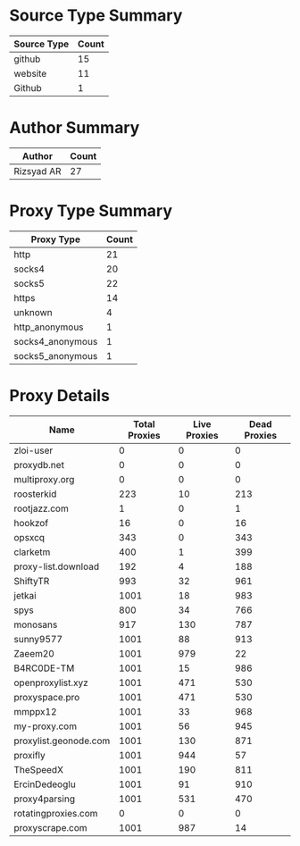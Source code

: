 # Source Type Summary

| Source Type | Count |
|-------------|-------|
| github | 15 |
| website | 11 |
| Github | 1 |


# Author Summary

| Author | Count |
|--------|-------|
| Rizsyad AR | 27 |


# Proxy Type Summary

| Proxy Type | Count |
|------------|-------|
| http | 21 |
| socks4 | 20 |
| socks5 | 22 |
| https | 14 |
| unknown | 4 |
| http_anonymous | 1 |
| socks4_anonymous | 1 |
| socks5_anonymous | 1 |


# Proxy Details

| Name | Total Proxies | Live Proxies | Dead Proxies |
|------|---------------|--------------|---------------|
| zloi-user | 0 | 0 | 0 |
| proxydb.net | 0 | 0 | 0 |
| multiproxy.org | 0 | 0 | 0 |
| roosterkid | 223 | 10 | 213 |
| rootjazz.com | 1 | 0 | 1 |
| hookzof | 16 | 0 | 16 |
| opsxcq | 343 | 0 | 343 |
| clarketm | 400 | 1 | 399 |
| proxy-list.download | 192 | 4 | 188 |
| ShiftyTR | 993 | 32 | 961 |
| jetkai | 1001 | 18 | 983 |
| spys | 800 | 34 | 766 |
| monosans | 917 | 130 | 787 |
| sunny9577 | 1001 | 88 | 913 |
| Zaeem20 | 1001 | 979 | 22 |
| B4RC0DE-TM | 1001 | 15 | 986 |
| openproxylist.xyz | 1001 | 471 | 530 |
| proxyspace.pro | 1001 | 471 | 530 |
| mmppx12 | 1001 | 33 | 968 |
| my-proxy.com | 1001 | 56 | 945 |
| proxylist.geonode.com | 1001 | 130 | 871 |
| proxifly | 1001 | 944 | 57 |
| TheSpeedX | 1001 | 190 | 811 |
| ErcinDedeoglu | 1001 | 91 | 910 |
| proxy4parsing | 1001 | 531 | 470 |
| rotatingproxies.com | 0 | 0 | 0 |
| proxyscrape.com | 1001 | 987 | 14 |
